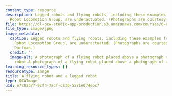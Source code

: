 ```yaml
---
content_type: resource
description: Legged robots and flying robots, including these examples from the MIT
  Robot Locomotion Group, are underactuated. (Photographs are courtesy of Jason Dorfman.)
file: https://ol-ocw-studio-app-production.s3.amazonaws.com/courses/6-832-underactuated-robotics-spring-2009/e7c8a3779cf478cfc8365571e074ebc7_6-832s09.jpg
file_type: image/jpeg
image_metadata:
  caption: Legged robots and flying robots, including these examples from the MIT
    Robot Locomotion Group, are underactuated. (Photographs are courtesy of Jason
    Dorfman.)
  credit: ''
  image-alt: A photograph of a flying robot placed above a photograph of a legged
    robot.A photograph of a flying robot placed above a photograph of a legged robot.
learning_resource_types: []
resourcetype: Image
title: A flying robot and a legged robot
type: OCWImage
uid: e7c8a377-9cf4-78cf-c836-5571e074ebc7
---
```

